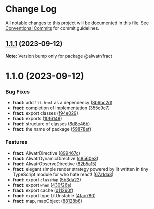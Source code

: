 # Change Log

All notable changes to this project will be documented in this file.
See [Conventional Commits](https://conventionalcommits.org) for commit guidelines.

## [1.1.1](https://github.com/AliMD/alwatr/compare/@alwatr/fract@1.1.0...@alwatr/fract@1.1.1) (2023-09-12)

**Note:** Version bump only for package @alwatr/fract

# 1.1.0 (2023-09-12)

### Bug Fixes

* **fract:** add `lit-html` as a dependency ([8b6bc2d](https://github.com/AliMD/alwatr/commit/8b6bc2da27d5ad2613f911041ee7c77c20cd1bcf))
* **fract:** completion of implementation ([355c9c7](https://github.com/AliMD/alwatr/commit/355c9c72f94b63f9334dc9c70ebb2b78fc3482c6))
* **fract:** export classes ([f94e029](https://github.com/AliMD/alwatr/commit/f94e029263b05788db71946333f867dc47576672))
* **fract:** exports ([10f6148](https://github.com/AliMD/alwatr/commit/10f614899fcfa44fc69f2c3569210958286a456b))
* **fract:** structure of classes ([6d8e46b](https://github.com/AliMD/alwatr/commit/6d8e46b34020bc0b7689cace1ea0278b64af92e9))
* **fract:** the name of package ([59878ef](https://github.com/AliMD/alwatr/commit/59878ef6e6bf579a8a900fa108dc0231af27221c))

### Features

* **fract:** AlwatrDirective ([899467c](https://github.com/AliMD/alwatr/commit/899467c878a36a3dd92acc07dfb861ee9db400cf))
* **fract:** AlwatrDynamicDirective ([c8560e3](https://github.com/AliMD/alwatr/commit/c8560e35cf68189de2d0ffc979b49fcd9829427b))
* **fract:** AlwatrObserveDirective ([82b5a15](https://github.com/AliMD/alwatr/commit/82b5a15d003f61d340a7e6c7ce912c1f40af84a6))
* **fract:** elegant simple render strategy powered by lit written in tiny TypeScript module for who hate react! ([67a1da3](https://github.com/AliMD/alwatr/commit/67a1da3326d545d9f58e04beadfe267480d72fb8))
* **fract:** export `classMap` ([5b3da22](https://github.com/AliMD/alwatr/commit/5b3da2279e5f8211cdf800d3ee56d0e72e111bbc))
* **fract:** export `when` ([430f26a](https://github.com/AliMD/alwatr/commit/430f26a8b65796bcb875bd92215449c58a947b56))
* **fract:** export cache ([d11260f](https://github.com/AliMD/alwatr/commit/d11260f443e9d01c3ad0885a3b5ef46f466e058d))
* **fract:** export type LitUnstable ([4fac780](https://github.com/AliMD/alwatr/commit/4fac78092e152a04071c465ef195ae6573a0f984))
* **fract:** map, mapObject ([88128b8](https://github.com/AliMD/alwatr/commit/88128b8cb9b05e51eeec58df0e130a659940ff82))
